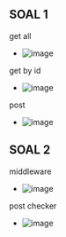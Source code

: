## SOAL 1
get all
- ![image](https://user-images.githubusercontent.com/87766711/147477952-956b426e-3fe9-4796-a747-5be50bcefcd6.png)

get by id
- ![image](https://user-images.githubusercontent.com/87766711/147478029-2dcf853b-cec4-4cb3-8692-93e98b29107b.png)

post
- ![image](https://user-images.githubusercontent.com/87766711/147478392-5bb45d48-ec13-4d9a-a147-a2bd606c88ed.png)

## SOAL 2
middleware
- ![image](https://user-images.githubusercontent.com/87766711/147478713-9b9e09a1-4948-4994-b97d-7b4aea2d0069.png)

post checker
- ![image](https://user-images.githubusercontent.com/87766711/147478783-5baaee3e-9afe-409e-af01-4e2326ed4176.png)
